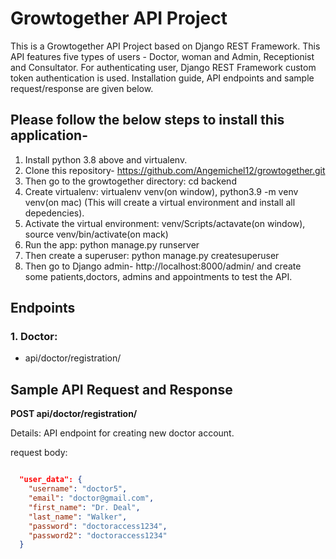 # Growtogether API Project

This is a Growtogether API Project based on Django REST Framework. This API features five types of users - Doctor, woman and Admin, Receptionist and Consultator.
For authenticating user, Django REST Framework custom token authentication is used. Installation guide, API endpoints and sample request/response are given below.

## Please follow the below steps to install this application-

1. Install python 3.8 above and virtualenv.
2. Clone this repository- https://github.com/Angemichel12/growtogether.git
3. Then go to the growtogether directory: cd backend
4. Create virtualenv: virtualenv venv(on window), python3.9 -m venv venv(on mac) (This will create a virtual environment and install all depedencies).
5. Activate the virtual environment: venv/Scripts/actavate(on window), source venv/bin/activate(on mack)
6. Run the app: python manage.py runserver
7. Then create a superuser: python manage.py createsuperuser
8. Then go to Django admin- http://localhost:8000/admin/ and create some patients,doctors, admins and appointments to test the API.

## Endpoints

### 1. Doctor:

- api/doctor/registration/

## Sample API Request and Response

**POST api/doctor/registration/**

Details: API endpoint for creating new doctor account.

request body:

```json

  "user_data": {
    "username": "doctor5",
    "email": "doctor@gmail.com",
    "first_name": "Dr. Deal",
    "last_name": "Walker",
    "password": "doctoraccess1234",
    "password2": "doctoraccess1234"
  }


